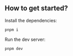 ## How to get started?

Install the dependencies:

```sh
pnpm i
```

Run the dev server:

```sh
pnpm dev
```
